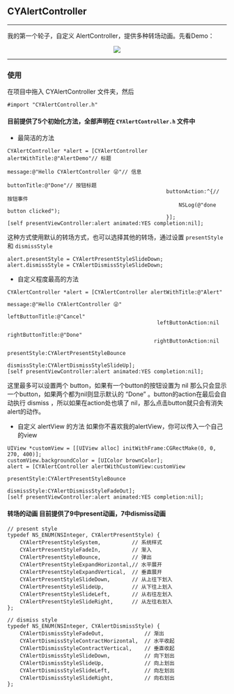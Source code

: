 ## CYAlertController
***
我的第一个轮子，自定义 AlertController，提供多种转场动画。先看Demo：

<div align="center"><img src="http://7xrpns.com1.z0.glb.clouddn.com/alert.gif"></div>

***
### 使用
在项目中拖入 CYAlertController 文件夹，然后

```objc
#import "CYAlertController.h"
```

#### 目前提供了5个初始化方法，全部声明在 `CYAlertController.h` 文件中

 - 最简洁的方法

 ```objc
 CYAlertController *alert = [CYAlertController alertWithTitle:@"AlertDemo"// 标题
                                                         message:@"Hello CYAlertController 😜"// 信息
                                                     buttonTitle:@"Done"// 按钮标题
                                                    buttonAction:^{// 按钮事件
                                                        NSLog(@"done button clicked");
                                                    }];
[self presentViewController:alert animated:YES completion:nil];

 ```
 这种方式使用默认的转场方式，也可以选择其他的转场，通过设置 `presentStyle` 和 `dismissStyle`
 
 ```objc
alert.presentStyle = CYAlertPresentStyleSlideDown;
alert.dismissStyle = CYAlertDismissStyleSlideDown;
 ```
 
 - 自定义程度最高的方法

 ```objc
 CYAlertController *alert = [CYAlertController alertWithTitle:@"Alert"
                                                          message:@"Hello CYAlertController 😜"
                                                  leftButtonTitle:@"Cancel"
                                                 leftButtonAction:nil
                                                 rightButtonTitle:@"Done"
                                                rightButtonAction:nil
                                                     presentStyle:CYAlertPresentStyleBounce
                                                     dismissStyle:CYAlertDismissStyleSlideUp];
[self presentViewController:alert animated:YES completion:nil];
 ```
 
 这里最多可以设置两个 button，如果有一个button的按钮设置为 nil 那么只会显示一个button，如果两个都为nil则显示默认的 “Done” 。button的action在最后会自动执行 dismiss ，所以如果在action处也填了 nil，那么点击button就只会有消失alert的动作。
 
- 自定义 alertView 的方法 如果你不喜欢我的alertView，你可以传入一个自己的view

 ```objc
UIView *customView = [[UIView alloc] initWithFrame:CGRectMake(0, 0, 270, 400)];
customView.backgroundColor = [UIColor brownColor];    
alert = [CYAlertController alertWithCustomView:customView 
								  presentStyle:CYAlertPresentStyleBounce 
								  dismissStyle:CYAlertDismissStyleFadeOut];
[self presentViewController:alert animated:YES completion:nil];

 ```

#### 转场的动画  目前提供了9中present动画，7中dismiss动画

```objc
// present style
typedef NS_ENUM(NSInteger, CYAlertPresentStyle) {
    CYAlertPresentStyleSystem,          // 系统样式
    CYAlertPresentStyleFadeIn,          // 渐入
    CYAlertPresentStyleBounce,          // 弹出
    CYAlertPresentStyleExpandHorizontal,// 水平展开
    CYAlertPresentStyleExpandVertical,  // 垂直展开
    CYAlertPresentStyleSlideDown,       // 从上往下划入
    CYAlertPresentStyleSlideUp,         // 从下往上划入
    CYAlertPresentStyleSlideLeft,       // 从右往左划入
    CYAlertPresentStyleSlideRight,      // 从左往右划入
};

// dismiss style
typedef NS_ENUM(NSInteger, CYAlertDismissStyle) {
    CYAlertDismissStyleFadeOut,             // 渐出
    CYAlertDismissStyleContractHorizontal,  // 水平收起
    CYAlertDismissStyleContractVertical,    // 垂直收起
    CYAlertDismissStyleSlideDown,           // 向下划出
    CYAlertDismissStyleSlideUp,             // 向上划出
    CYAlertDismissStyleSlideLeft,           // 向左划出
    CYAlertDismissStyleSlideRight,          // 向右划出
};
```